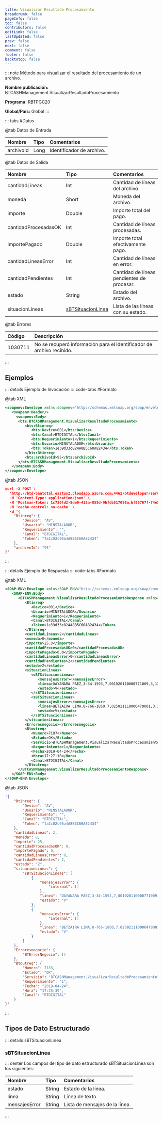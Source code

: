 ```yaml
---
title: Visualizar Resultado Procesamiento
breadcrumb: false
pageInfo: false
toc: false
contributors: false
editLink: false
lastUpdated: false
prev: false
next: false
comment: false
footer: false
backtotop: false
---
```


<!-- ABRE DATOS DEL MÉTODO -->
::: note Método para visualizar el resultado del procesamiento de un archivo.

**Nombre publicación:** BTCASHManagement.VisualizarResultadoProcesamiento

**Programa:** RBTPGC20

**Global/País:** Global
:::
<!-- CIERRA DATOS DEL MÉTODO -->

<!-- ABRE TABLA DE DATOS -->
::: tabs #Datos

@tab Datos de Entrada

Nombre | Tipo | Comentarios
:--------- | :--------- | :---------
archivoId | Long | Identificador de archivo.

@tab Datos de Salida

Nombre | Tipo | Comentarios
:--------- | :----------- | :-----------
cantidadLineas | Int | Cantidad de líneas del archivo.
moneda | Short | Moneda del archivo.
importe | Double | Importe total del pago.
cantidadProcesadasOK | Int | Cantidad de líneas procesadas.
importePagado | Double | Importe total efectivamente pago.
cantidadLineasError | Int | Cantidad de líneas en error.
cantidadPendientes | Int | Cantidad de líneas pendientes de procesar.
estado | String | Estado del archivo.
situacionLineas | [sBTSituacionLinea](#sbtsituacionlinea) | Lista de las líneas con su estado.

@tab Errores

Código | Descripción
:--------- | :-----------
1030711 | No se recuperó información para el identificador de archivo recibido.
:::
<!-- CIERRA TABLA DE DATOS -->

## **Ejemplos**

<!-- ABRE EJEMPLO DE INVOCACIÓN -->
::: details Ejemplo de Invocación
::: code-tabs #Formato

@tab XML
```xml
<soapenv:Envelope xmlns:soapenv="http://schemas.xmlsoap.org/soap/envelope/" xmlns:bts="http://uy.com.dlya.bantotal/BTSOA/">
   <soapenv:Header/>
     <soapenv:Body>
      <bts:BTCASHManagement.VisualizarResultadoProcesamiento>
         <bts:Btinreq>
            <bts:Device>001</bts:Device>
            <bts:Canal>BTDIGITAL</bts:Canal>
            <bts:Requerimiento>1</bts:Requerimiento>
            <bts:Usuario>MINSTALADOR</bts:Usuario>
            <bts:Token>1e39d33c824A8B5C60A82434</bts:Token>
         </bts:Btinreq>
         <bts:archivoId>95</bts:archivoId>
      </bts:BTCASHManagement.VisualizarResultadoProcesamiento>
   </soapenv:Body>
</soapenv:Envelope>
```

@tab JSON
```json
curl -X POST \
  'http://btd-bantotal.eastus2.cloudapp.azure.com:4462/btdeveloper/servlet/com.dlya.bantotal.odwsbt_BTCASHManagement_v1?VisualizarResultadoProcesamiento=' \
  -H 'Content-Type: application/json' \
  -H 'Postman-Token: 1c730fd2-5de9-415a-855d-9bfdb517098a,bf88767f-74e5-4941-80fd-4f8cfb1f888a' \
  -H 'cache-control: no-cache' \
  -d '{
	"Btinreq": {
		"Device": "AV",
		"Usuario": "MINSTALADOR",
		"Requerimiento": "",
		"Canal": "BTDIGITAL",
		"Token": "fa2c02c95a4A8B5C60A82434"
	},
    "archivoId": "95"
}'
```
:::
<!-- CIERRA EJEMPLO DE INVOCACIÓN -->

<!-- ABRE EJEMPLO DE RESPUESTA -->
::: details Ejemplo de Respuesta
::: code-tabs #Formato

@tab XML
```xml
<SOAP-ENV:Envelope xmlns:SOAP-ENV="http://schemas.xmlsoap.org/soap/envelope/" xmlns:xsd="http://www.w3.org/2001/XMLSchema" xmlns:SOAP-ENC="http://schemas.xmlsoap.org/soap/encoding/" xmlns:xsi="http://www.w3.org/2001/XMLSchema-instance">
   <SOAP-ENV:Body>
      <BTCASHManagement.VisualizarResultadoProcesamientoResponse xmlns="http://uy.com.dlya.bantotal/BTSOA/">
         <Btinreq>
            <Device>001</Device>
            <Usuario>MINSTALADOR</Usuario>
            <Requerimiento>1</Requerimiento>
            <Canal>BTDIGITAL</Canal>
            <Token>1e39d33c824A8B5C60A82434</Token>
         </Btinreq>
         <cantidadLineas>2</cantidadLineas>
         <moneda>0</moneda>
         <importe>25.0</importe>
         <cantidadProcesadasOK>0</cantidadProcesadasOK>
         <importePagado>0.0</importePagado>
         <cantidadLineasError>0</cantidadLineasError>
         <cantidadPendientes>2</cantidadPendientes>
         <estado>Z</estado>
         <situacionLineas>
            <sBTSituacionLineas>
               <mensajesError></mensajesError>
               <linea>DAYANARA PAEZ,3-34-1593,7,001020110000771009,3,13.00,32,REF*TXT**PAGO ultima DE QUINCENA \</linea>
               <estado>V</estado>
            </sBTSituacionLineas>
            <sBTSituacionLineas>
               <mensajesError></mensajesError>
               <linea>BETZAIRA LIMA,8-766-1860,7,025021110000479001,3,12.00,32,REF*TXT**PAGO DE QUINCENA \</linea>
               <estado>V</estado>
            </sBTSituacionLineas>
         </situacionLineas>
         <Erroresnegocio></Erroresnegocio>
         <Btoutreq>
            <Numero>7187</Numero>
            <Estado>OK</Estado>
            <Servicio>BTCASHManagement.VisualizarResultadoProcesamiento</Servicio>
            <Requerimiento>1</Requerimiento>
            <Fecha>2019-04-24</Fecha>
            <Hora>17:27:10</Hora>
            <Canal>BTDIGITAL</Canal>
         </Btoutreq>
      </BTCASHManagement.VisualizarResultadoProcesamientoResponse>
   </SOAP-ENV:Body>
</SOAP-ENV:Envelope>
```

@tab JSON
```json
'{
	"Btinreq": {
		"Device": "AV",
		"Usuario": "MINSTALADOR",
		"Requerimiento": "",
		"Canal": "BTDIGITAL",
		"Token": "fa2c02c95a4A8B5C60A82434"
	},
    "cantidadLineas": 2,
    "moneda": 0,
    "importe": 25,
    "cantidadProcesadasOK": 0,
    "importePagado": 0,
    "cantidadLineasError": 0,
    "cantidadPendientes": 2,
    "estado": "Z",
    "situacionLineas": {
        "sBTSituacionLineas": [
            {
                "mensajesError": {
                    "internal": []
                },
                "linea": "DAYANARA PAEZ,3-34-1593,7,001020110000771009,3,13.00,32,REF*TXT**PAGO ultima DE QUINCENA \\",
                "estado": "V"
            },
            {
                "mensajesError": {
                    "internal": []
                },
                "linea": "BETZAIRA LIMA,8-766-1860,7,025021110000479001,3,12.00,32,REF*TXT**PAGO DE QUINCENA \\",
                "estado": "V"
            }
        ]
    },
    "Erroresnegocio": {
        "BTErrorNegocio": []
    },
    "Btoutreq": {
        "Numero": 7188,
        "Estado": "OK",
        "Servicio": "BTCASHManagement.VisualizarResultadoProcesamiento",
        "Requerimiento": "1",
        "Fecha": "2019-04-24",
        "Hora": "17:28:39",
        "Canal": "BTDIGITAL"
    }
}'
```
:::
<!-- CIERRA EJEMPLO DE RESPUESTA -->

## **Tipos de Dato Estructurado**

<!-- ABRE SDT -->
::: details sBTSituacionLinea

### sBTSituacionLinea

::: center
Los campos del tipo de dato estructurado sBTSituacionLinea son los siguientes:

Nombre | Tipo | Comentarios
:--------- | :----------- | :-----------
estado | String | Estado de la línea.
linea | String | Línea de texto.
mensajesError | String | Lista de mensajes de la línea.
:::
<!-- CIERRA SDT -->